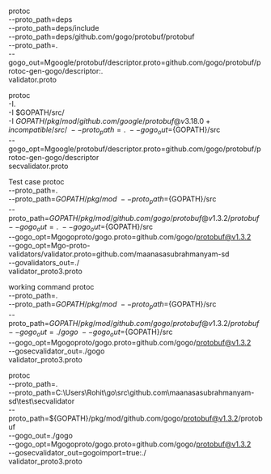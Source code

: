 protoc \
--proto_path=deps \
--proto_path=deps/include \
--proto_path=deps/github.com/gogo/protobuf/protobuf \
--proto_path=. \
--gogo_out=Mgoogle/protobuf/descriptor.proto=github.com/gogo/protobuf/protoc-gen-gogo/descriptor:. \
validator.proto


protoc \
-I. \
-I $GOPATH/src/ \
-I $GOPATH/pkg/mod/github.com/google/protobuf@v3.18.0+incompatible/src/ \
--proto_path=. \
--gogo_out=${GOPATH}/src \
--gogo_opt=Mgoogle/protobuf/descriptor.proto=github.com/gogo/protobuf/protoc-gen-gogo/descriptor \
secvalidator.proto

Test case 
protoc \
--proto_path=. \
--proto_path=${GOPATH}/pkg/mod \
--proto_path=${GOPATH}/src \
--proto_path=${GOPATH}/pkg/mod/github.com/gogo/protobuf@v1.3.2/protobuf \
--gogo_out=. \
--gogo_out=${GOPATH}/src \
--gogo_opt=Mgogoproto/gogo.proto=github.com/gogo/protobuf@v1.3.2 \
--gogo_opt=Mgo-proto-validators/validator.proto=github.com/maanasasubrahmanyam-sd \
--govalidators_out=./ \
validator_proto3.proto

working command 
protoc \
--proto_path=. \
--proto_path=${GOPATH}/pkg/mod \
--proto_path=${GOPATH}/src \
--proto_path=${GOPATH}/pkg/mod/github.com/gogo/protobuf@v1.3.2/protobuf \
--gogo_out=./gogo \
--gogo_out=${GOPATH}/src \
--gogo_opt=Mgogoproto/gogo.proto=github.com/gogo/protobuf@v1.3.2 \
--gosecvalidator_out=./gogo \
validator_proto3.proto


protoc \
--proto_path=. \
--proto_path=C:\\Users\\Rohit\\go\\src\\github.com\\maanasasubrahmanyam-sd\\test\\secvalidator \
--proto_path=${GOPATH}/pkg/mod/github.com/gogo/protobuf@v1.3.2/protobuf \
--gogo_out=./gogo \
--gogo_opt=Mgogoproto/gogo.proto=github.com/gogo/protobuf@v1.3.2 \
--gosecvalidator_out=gogoimport=true:./ \
validator_proto3.proto